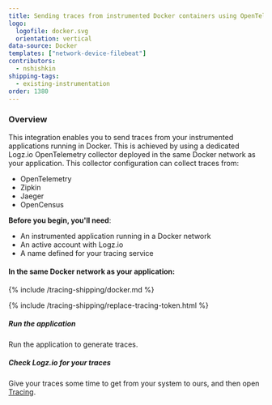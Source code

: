 ```yaml
---
title: Sending traces from instrumented Docker containers using OpenTelemetry
logo:
  logofile: docker.svg
  orientation: vertical
data-source: Docker
templates: ["network-device-filebeat"]
contributors:
  - nshishkin
shipping-tags:
  - existing-instrumentation
order: 1380
---
```


### Overview

This integration enables you to send traces from your instrumented applications running in Docker. This is achieved by using a dedicated Logz.io OpenTelemetry collector deployed in the same Docker network as your application. This collector configuration can collect traces from:

* OpenTelemetry
* Zipkin
* Jaeger
* OpenCensus 


<div id="local-host">


**Before you begin, you'll need**:

* An instrumented application running in a Docker network
* An active account with Logz.io
* A name defined for your tracing service


<div class="tasklist">

#### In the same Docker network as your application:

{% include /tracing-shipping/docker.md %}

{% include /tracing-shipping/replace-tracing-token.html %}


##### Run the application

Run the application to generate traces.


##### Check Logz.io for your traces

Give your traces some time to get from your system to ours, and then open [Tracing](https://app.logz.io/#/dashboard/jaeger).

</div>

